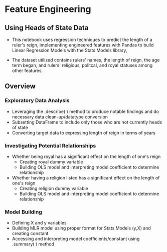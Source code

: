 # Feature Engineering 
## Using Heads of State Data 
* This notebook uses regression techniques to predict the length of a ruler's reign, implementing engineered features with Pandas to build Linear Regression Models with the Stats Models library,

* The dataset utilized contains rulers' names, the length of reign, the age term began, and rulers' religious, politcal, and royal statuses among other features. 

## Overview 

### Exploratory Data Analysis 
- Leveraging the .describe( ) method to produce notable findings and do necessary data clean-up/datatype conversion  
- Subsetting DataFrame to include only those who are not currently heads of state 
- Converting target data to expressing length of reign in terms of years 

### Investigating Potential Relationships 
- Whether being royal has a significant effect on the length of one's reign
  - Creating royal dummy variable 
  - Building OLS model and interpreting model coefficient to determine relationship
- Whether having a religion listed has a significant effect on the length of one's reign
  - Creating religion dummy variable 
  - Building OLS model and interpreting model coefficient to determine relationship 

### Model Building 
- Defining X and y variables 
- Building MLR model using proper format for Stats Models (y,X) and creating constant
- Accessing and interpreting model coefficients/constant using .summary( ) method 
